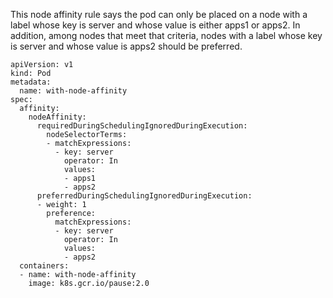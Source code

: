   This node affinity rule says the pod can only be placed on a node with a label 
  whose key is server and whose value is either apps1 or apps2. 
  In addition, among nodes that meet that criteria, 
  nodes with a label whose key is server and whose value is apps2 should be preferred.
  
  
    apiVersion: v1
    kind: Pod
    metadata:
      name: with-node-affinity
    spec:
      affinity:
        nodeAffinity:
          requiredDuringSchedulingIgnoredDuringExecution:
            nodeSelectorTerms:
            - matchExpressions:
              - key: server
                operator: In
                values:
                - apps1
                - apps2
          preferredDuringSchedulingIgnoredDuringExecution:
          - weight: 1
            preference:
              matchExpressions:
              - key: server
                operator: In
                values:
                - apps2
      containers:
      - name: with-node-affinity
        image: k8s.gcr.io/pause:2.0
